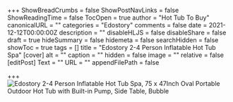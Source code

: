 +++
ShowBreadCrumbs = false
ShowPostNavLinks = false
ShowReadingTime = false
TocOpen = true
author = "Hot Tub To Buy"
canonicalURL = ""
categories = "Edostory"
comments = false
date = 2021-12-12T00:00:00Z
description = ""
disableHLJS = false
disableShare = false
draft = true
hideSummary = false
hidemeta = false
searchHidden = false
showToc = true
tags = []
title = "Edostory 2-4 Person Inflatable Hot Tub Spa"
[cover]
alt = ""
caption = ""
hidden = false
image = ""
relative = false
[editPost]
Text = ""
URL = ""
appendFilePath = false

+++
![Edostory 2-4 Person Inflatable Hot Tub Spa, 75 x 47Inch Oval Portable Outdoor Hot Tub with Built-in Pump, Side Table, Bubble ](https://images-na.ssl-images-amazon.com/images/I/5106Nup3+gL._AC_UL604_SR604,400_.jpg)